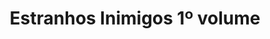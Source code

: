 ---
Numero: 473
title: Estranhos Inimigos 1º volume
Autor: Robert Asprin
Co-autor: 
Ano-de-Publicacao: 1996
Titulo-original: The Bug Wars
Tradutor: Eurico da Fonseca
Co-tradutor: 
Ano-de-edicao: 1979
alias: Robert-Asprin
Autor2-alias: 
Tradutor1-alias: Eurico-da-Fonseca
Tradutor2-alias: 
Titulo-link: 473-Estranhos-Inimigos-1-volume
Capa: 
pags: 
Capa-link: 
---